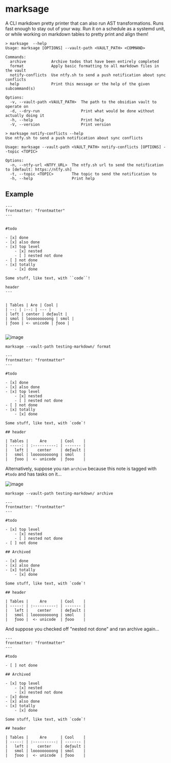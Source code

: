# marksage

A CLI markdown pretty printer that can also run AST transformations. Runs fast enough to stay out of your way. Run it on a schedule as a systemd unit, or while working on markdown tables to pretty print and align them!

```
> marksage  --help
Usage: marksage [OPTIONS] --vault-path <VAULT_PATH> <COMMAND>

Commands:
  archive           Archive todos that have been entirely completed
  format            Apply basic formatting to all markdown files in the vault
  notify-conflicts  Use ntfy.sh to send a push notification about sync conflicts
  help              Print this message or the help of the given subcommand(s)

Options:
  -v, --vault-path <VAULT_PATH>  The path to the obsidian vault to operate on
  -d, --dry-run                  Print what would be done without actually doing it
  -h, --help                     Print help
  -V, --version                  Print version
```
```
> marksage notify-conflicts --help
Use ntfy.sh to send a push notification about sync conflicts

Usage: marksage --vault-path <VAULT_PATH> notify-conflicts [OPTIONS] --topic <TOPIC>

Options:
  -n, --ntfy-url <NTFY_URL>  The ntfy.sh url to send the notification to [default: https://ntfy.sh]
  -t, --topic <TOPIC>        The topic to send the notification to
  -h, --help                 Print help
  ```

## Example

```
---
frontmatter: "frontmatter"
---


#todo

- [x] done
- [x] also done
- [x] top level
    - [x] nested
    - [ ] nested not done
- [ ] not done
- [x] totally
    - [x] done

Some stuff, like text, with ``code``!

header
---


| Tables | Are | Cool |
| --: | :--: | --- |
| left | center | deƒault |
| smol | looooooooong | smol |
| ƒooo | <- unicode | ƒooo |


```
![image](https://github.com/isaec/marksage/assets/72410860/8f49e9d2-a0fb-455f-b5a6-d0f0d1f2d38b)

`marksage --vault-path testing-markdown/ format`

```
---
frontmatter: "frontmatter"
---

#todo

- [x] done
- [x] also done
- [x] top level
    - [x] nested
    - [ ] nested not done
- [ ] not done
- [x] totally
    - [x] done

Some stuff, like text, with `code`!

## header

| Tables |     Are      | Cool    |
| -----: | :----------: | ------- |
|   left |    center    | deƒault |
|   smol | looooooooong | smol    |
|   ƒooo |  <- unicode  | ƒooo    |
```

Alternatively, suppose you ran `archive` because this note is tagged with `#todo` and has tasks on it...

![image](https://github.com/isaec/marksage/assets/72410860/9c44c6b8-2e1a-42d9-bf5a-1ecb8316d159)

`marksage --vault-path testing-markdown/ archive`

```
---
frontmatter: "frontmatter"
---

#todo

- [x] top level
    - [x] nested
    - [ ] nested not done
- [ ] not done

## Archived

- [x] done
- [x] also done
- [x] totally
    - [x] done

Some stuff, like text, with `code`!

## header

| Tables |     Are      | Cool    |
| -----: | :----------: | ------- |
|   left |    center    | deƒault |
|   smol | looooooooong | smol    |
|   ƒooo |  <- unicode  | ƒooo    |
```
And suppose you checked off "nested not done" and ran archive again...

```
---
frontmatter: "frontmatter"
---

#todo

- [ ] not done

## Archived

- [x] top level
    - [x] nested
    - [x] nested not done
- [x] done
- [x] also done
- [x] totally
    - [x] done

Some stuff, like text, with `code`!

## header

| Tables |     Are      | Cool    |
| -----: | :----------: | ------- |
|   left |    center    | deƒault |
|   smol | looooooooong | smol    |
|   ƒooo |  <- unicode  | ƒooo    |
```
